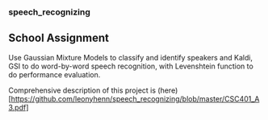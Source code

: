 ### speech_recognizing

## School Assignment

Use Gaussian Mixture Models to classify and identify speakers and Kaldi, GSI to do word-by-word speech recognition, with Levenshtein function to do performance evaluation.  

Comprehensive description of this project is (here)[https://github.com/leonyhenn/speech_recognizing/blob/master/CSC401_A3.pdf]
